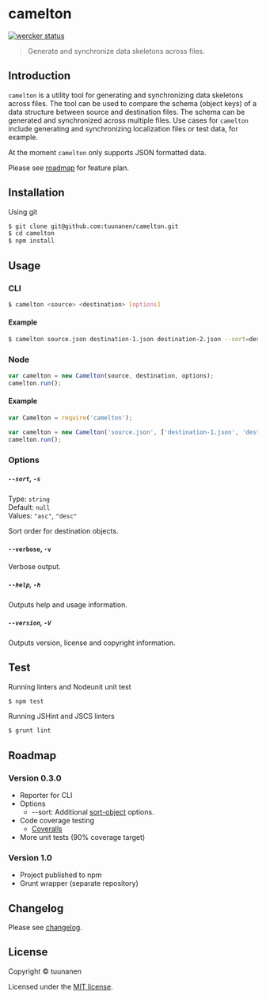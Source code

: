 camelton
========

[![wercker status](https://app.wercker.com/status/e8efc33471deb952a82c2d272ffb769d/s "wercker status")](https://app.wercker.com/project/bykey/e8efc33471deb952a82c2d272ffb769d)

> Generate and synchronize data skeletons across files.

## Introduction
`camelton` is a utility tool for generating and synchronizing data skeletons
across files. The tool can be used to compare the schema (object keys) of a data
structure between source and destination files. The schema can be generated and
synchronized across multiple files. Use cases for `camelton` include generating
and synchronizing localization files or test data, for example.

At the moment `camelton` only supports JSON formatted data.

Please see
[roadmap](https://github.com/tuunanen/camelton#roadmap) for feature plan.

## Installation

Using git

```sh
$ git clone git@github.com:tuunanen/camelton.git
$ cd camelton
$ npm install
```

## Usage

### CLI

```sh
$ camelton <source> <destination> [options]
```

#### Example

```sh
$ camelton source.json destination-1.json destination-2.json --sort=desc
```

### Node

```js
var camelton = new Camelton(source, destination, options);
camelton.run();
```

#### Example

```js
var Camelton = require('camelton');

var camelton = new Camelton('source.json', ['destination-1.json', 'destination-2.json'], {sort: 'desc'});
camelton.run();
```

### Options

##### `--sort`, `-s`

Type: `string`  
Default: `null`  
Values: `"asc"`, `"desc"`

Sort order for destination objects.

#### `--verbose`, `-v`

Verbose output.

##### `--help`, `-h`

Outputs help and usage information.

##### `--version`, `-V`

Outputs version, license and copyright information.

## Test

Running linters and Nodeunit unit test

```sh
$ npm test
```

Running JSHint and JSCS linters

```sh
$ grunt lint
```

## Roadmap

### Version 0.3.0
* Reporter for CLI
* Options
  * --sort: Additional [sort-object](https://www.npmjs.org/package/sort-object) options.
* Code coverage testing
  * [Coveralls](https://coveralls.io/)
* More unit tests (90% coverage target)

### Version 1.0
* Project published to npm
* Grunt wrapper (separate repository)

## Changelog

Please see [changelog](https://github.com/tuunanen/camelton/blob/master/CHANGELOG.md).

## License

Copyright &copy; tuunanen

Licensed under the [MIT license](https://github.com/tuunanen/camelton/blob/master/LICENSE).
